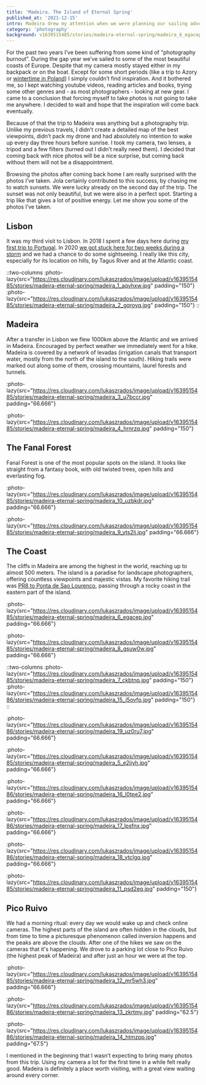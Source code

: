 ```yaml
---
title: 'Madeira. The Island of Eternal Spring'
published_at: '2021-12-15'
intro: Madeira drew my attention when we were planning our sailing adventure. Saturated green color, beautiful views and spring-like weather were inviting me and a short trip to Azores only encouraged me to put it high on the bucket list. Once the sailing trip was over I was sure that I need to visit it.
category: 'photography'
background: v1639515485/stories/madeira-eternal-spring/madeira_6_egacep.jpg
---
```


For the past two years I’ve been suffering from some kind of “photography burnout”. During the gap year we’ve sailed to some of the most beautiful coasts of Europe. Despite that my camera mostly stayed either in my backpack or on the boat. Except for some short periods (like a trip to Azory or [wintertime in Poland](/blog/mountains-of-poland)) I simply couldn’t find inspiration. And it bothered me, so I kept watching youtube videos, reading articles and books, trying some other genres and - as most photographers - looking at new gear. I came to a conclusion that forcing myself to take photos is not going to take me anywhere. I decided to wait and hope that the inspiration will come back eventually. 

Because of that the trip to Madeira was anything but a photography trip. Unlike my previous travels, I didn’t create a detailed map of the best viewpoints, didn’t pack my drone and had absolutely no intention to wake up every day three hours before sunrise. I took my camera, two lenses, a tripod and a few filters (turned out I didn’t really need them). I decided that coming back with nice photos will be a nice surprise, but coming back without them will not be a disappointment. 

Browsing the photos after coming back home I am really surprised with the photos I’ve taken. Jola certainly contributed to this success, by chasing me to watch sunsets. We were lucky already on the second day of the trip. The sunset was not only beautiful, but we were also in a perfect spot. Starting a trip like that gives a lot of positive energy. Let me show you some of the photos I’ve taken.  

## Lisbon

It was my third visit to Lisbon. In 2018 I spent a few days here during [my first trip to Portugal](/blog/portugal-from-south-to-north). In 2020 [we got stuck here for two weeks during a storm](/blog/sailing-to-the-mediterranean-sea) and we had a chance to do some sightseeing. I really like this city, especially for its location on hills, by Tagus River and at the Atlantic coast.

::two-columns
  :photo-lazy{src="https://res.cloudinary.com/lukaszrados/image/upload/v1639515485/stories/madeira-eternal-spring/madeira_1_aqvhxw.jpg" padding="150"}
  :photo-lazy{src="https://res.cloudinary.com/lukaszrados/image/upload/v1639515485/stories/madeira-eternal-spring/madeira_2_gqroyq.jpg" padding="150"}
::

## Madeira

After a transfer in Lisbon we flew 1000km above the Atlantic and we arrived in Madeira. Encouraged by perfect weather we immediately went for a hike. Madeira is covered by a network of levadas (irrigation canals that transport water, mostly from the north of the island to the south). Hiking trails were marked out along some of them, crossing mountains, laurel forests and tunnels. 

:photo-lazy{src="https://res.cloudinary.com/lukaszrados/image/upload/v1639515485/stories/madeira-eternal-spring/madeira_3_u7bccr.jpg" padding="66.666"}

:photo-lazy{src="https://res.cloudinary.com/lukaszrados/image/upload/v1639515485/stories/madeira-eternal-spring/madeira_4_hrnrzq.jpg" padding="150"}

## The Fanal Forest

Fanal Forest is one of the most popular spots on the island. It looks like straight from a fantasy book, with old twisted trees, open hills and everlasting fog. 

:photo-lazy{src="https://res.cloudinary.com/lukaszrados/image/upload/v1639515485/stories/madeira-eternal-spring/madeira_10_uzbkdr.jpg" padding="66.666"}

:photo-lazy{src="https://res.cloudinary.com/lukaszrados/image/upload/v1639515485/stories/madeira-eternal-spring/madeira_9_yts2lj.jpg" padding="66.666"}

## The Coast

The cliffs in Madeira are among the highest in the world, reaching up to almost 500 meters. The island is a paradise for landscape photographers, offering countless viewpoints and majestic vistas. My favorite hiking trail was [PR8 to Ponta de Sao Lourenco](https://www.visitmadeira.pt/en-gb/explore/detalhe/pr8-vereda-da-ponta-de-sao-lourenco), passing through a rocky coast in the eastern part of the island. 

:photo-lazy{src="https://res.cloudinary.com/lukaszrados/image/upload/v1639515485/stories/madeira-eternal-spring/madeira_6_egacep.jpg" padding="66.666"}

:photo-lazy{src="https://res.cloudinary.com/lukaszrados/image/upload/v1639515485/stories/madeira-eternal-spring/madeira_8_gsuw0w.jpg" padding="66.666"}

::two-columns
  :photo-lazy{src="https://res.cloudinary.com/lukaszrados/image/upload/v1639515485/stories/madeira-eternal-spring/madeira_7_ckbtnp.jpg" padding="150"}
  :photo-lazy{src="https://res.cloudinary.com/lukaszrados/image/upload/v1639515486/stories/madeira-eternal-spring/madeira_15_j5ovfp.jpg" padding="150"}
::

:photo-lazy{src="https://res.cloudinary.com/lukaszrados/image/upload/v1639515486/stories/madeira-eternal-spring/madeira_19_uz0ru7.jpg" padding="66.666"}

:photo-lazy{src="https://res.cloudinary.com/lukaszrados/image/upload/v1639515485/stories/madeira-eternal-spring/madeira_5_e2jjyh.jpg" padding="66.666"}

:photo-lazy{src="https://res.cloudinary.com/lukaszrados/image/upload/v1639515486/stories/madeira-eternal-spring/madeira_16_l0tpe2.jpg" padding="66.666"}

:photo-lazy{src="https://res.cloudinary.com/lukaszrados/image/upload/v1639515486/stories/madeira-eternal-spring/madeira_17_lpsfnx.jpg" padding="66.666"}

:photo-lazy{src="https://res.cloudinary.com/lukaszrados/image/upload/v1639515486/stories/madeira-eternal-spring/madeira_18_ytclgq.jpg" padding="66.666"}

:photo-lazy{src="https://res.cloudinary.com/lukaszrados/image/upload/v1639515485/stories/madeira-eternal-spring/madeira_11_psd2eg.jpg" padding="150"}

## Pico Ruivo

We had a morning ritual: every day we would wake up and check online cameras. The highest parts of the island are often hidden in the clouds, but from time to time a picturesque phenomenon called inversion happens and the peaks are above the clouds. After one of the hikes we saw  on the cameras that it's happening. We drove to a parking lot close to Pico Ruivo (the highest peak of Madeira) and after just an hour we were at the top.

:photo-lazy{src="https://res.cloudinary.com/lukaszrados/image/upload/v1639515485/stories/madeira-eternal-spring/madeira_12_mr5wh3.jpg" padding="66.666"}

:photo-lazy{src="https://res.cloudinary.com/lukaszrados/image/upload/v1639515486/stories/madeira-eternal-spring/madeira_13_zkrtmy.jpg" padding="62.5"}

:photo-lazy{src="https://res.cloudinary.com/lukaszrados/image/upload/v1639515486/stories/madeira-eternal-spring/madeira_14_htmzpp.jpg" padding="67.5"}

I mentioned in the beginning that I wasn’t expecting to bring many photos from this trip. Using my camera a lot for the first time in a while felt really good. Madeira is definitely a place worth visiting, with a great view waiting around every corner. 
